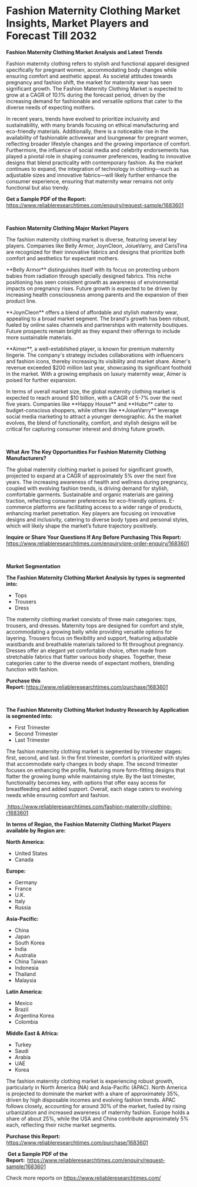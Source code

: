 <p><h1>Fashion Maternity Clothing Market Insights, Market Players and Forecast Till 2032</h1></p><p><strong>Fashion Maternity Clothing Market Analysis and Latest Trends</strong></p>
<p><p>Fashion maternity clothing refers to stylish and functional apparel designed specifically for pregnant women, accommodating body changes while ensuring comfort and aesthetic appeal. As societal attitudes towards pregnancy and fashion shift, the market for maternity wear has seen significant growth. The Fashion Maternity Clothing Market is expected to grow at a CAGR of 10.1% during the forecast period, driven by the increasing demand for fashionable and versatile options that cater to the diverse needs of expecting mothers.</p><p>In recent years, trends have evolved to prioritize inclusivity and sustainability, with many brands focusing on ethical manufacturing and eco-friendly materials. Additionally, there is a noticeable rise in the availability of fashionable activewear and loungewear for pregnant women, reflecting broader lifestyle changes and the growing importance of comfort. Furthermore, the influence of social media and celebrity endorsements has played a pivotal role in shaping consumer preferences, leading to innovative designs that blend practicality with contemporary fashion. As the market continues to expand, the integration of technology in clothing—such as adjustable sizes and innovative fabrics—will likely further enhance the consumer experience, ensuring that maternity wear remains not only functional but also trendy.</p></p>
<p><strong>Get a Sample PDF of the Report:&nbsp;</strong> <a href="https://www.reliableresearchtimes.com/enquiry/request-sample/1683601?utm_campaign=3056&utm_medium=2&utm_source=Github&utm_content=ia&utm_term=04042025&utm_id=fashion-maternity-clothing">https://www.reliableresearchtimes.com/enquiry/request-sample/1683601</a></p>
<p>&nbsp;</p>
<p><strong>Fashion Maternity Clothing Major Market Players</strong></p>
<p><p>The fashion maternity clothing market is diverse, featuring several key players. Companies like Belly Armor, JoynCleon, JoiueVarry, and CarisTina are recognized for their innovative fabrics and designs that prioritize both comfort and aesthetics for expectant mothers.</p><p>**Belly Armor** distinguishes itself with its focus on protecting unborn babies from radiation through specially designed fabrics. This niche positioning has seen consistent growth as awareness of environmental impacts on pregnancy rises. Future growth is expected to be driven by increasing health consciousness among parents and the expansion of their product line.</p><p>**JoynCleon** offers a blend of affordable and stylish maternity wear, appealing to a broad market segment. The brand's growth has been robust, fueled by online sales channels and partnerships with maternity boutiques. Future prospects remain bright as they expand their offerings to include more sustainable materials.</p><p>**Aimer**, a well-established player, is known for premium maternity lingerie. The company's strategy includes collaborations with influencers and fashion icons, thereby increasing its visibility and market share. Aimer's revenue exceeded $200 million last year, showcasing its significant foothold in the market. With a growing emphasis on luxury maternity wear, Aimer is poised for further expansion.</p><p>In terms of overall market size, the global maternity clothing market is expected to reach around $10 billion, with a CAGR of 5-7% over the next five years. Companies like **Happy House** and **Hubo** cater to budget-conscious shoppers, while others like **JoiueVarry** leverage social media marketing to attract a younger demographic. As the market evolves, the blend of functionality, comfort, and stylish designs will be critical for capturing consumer interest and driving future growth.</p></p>
<p>&nbsp;</p>
<p><strong>What Are The Key Opportunities For Fashion Maternity Clothing Manufacturers?</strong></p>
<p><p>The global maternity clothing market is poised for significant growth, projected to expand at a CAGR of approximately 5% over the next five years. The increasing awareness of health and wellness during pregnancy, coupled with evolving fashion trends, is driving demand for stylish, comfortable garments. Sustainable and organic materials are gaining traction, reflecting consumer preferences for eco-friendly options. E-commerce platforms are facilitating access to a wider range of products, enhancing market penetration. Key players are focusing on innovative designs and inclusivity, catering to diverse body types and personal styles, which will likely shape the market’s future trajectory positively.</p></p>
<p><strong>Inquire or Share Your Questions If Any Before Purchasing This Report:</strong> <a href="https://www.reliableresearchtimes.com/enquiry/pre-order-enquiry/1683601?utm_campaign=3056&utm_medium=2&utm_source=Github&utm_content=ia&utm_term=04042025&utm_id=fashion-maternity-clothing">https://www.reliableresearchtimes.com/enquiry/pre-order-enquiry/1683601</a></p>
<p>&nbsp;</p>
<p><strong>Market Segmentation</strong></p>
<p><strong>The Fashion Maternity Clothing Market Analysis by types is segmented into:</strong></p>
<p><ul><li>Tops</li><li>Trousers</li><li>Dress</li></ul></p>
<p><p>The maternity clothing market consists of three main categories: tops, trousers, and dresses. Maternity tops are designed for comfort and style, accommodating a growing belly while providing versatile options for layering. Trousers focus on flexibility and support, featuring adjustable waistbands and breathable materials tailored to fit throughout pregnancy. Dresses offer an elegant yet comfortable choice, often made from stretchable fabrics that flatter various body shapes. Together, these categories cater to the diverse needs of expectant mothers, blending function with fashion.</p></p>
<p><strong>Purchase this Report:&nbsp;</strong><a href="https://www.reliableresearchtimes.com/purchase/1683601?utm_campaign=3056&utm_medium=2&utm_source=Github&utm_content=ia&utm_term=04042025&utm_id=fashion-maternity-clothing">https://www.reliableresearchtimes.com/purchase/1683601</a></p>
<p>&nbsp;</p>
<p><strong>The Fashion Maternity Clothing Market Industry Research by Application is segmented into:</strong></p>
<p><ul><li>First Trimester</li><li>Second Trimester</li><li>Last Trimester</li></ul></p>
<p><p>The fashion maternity clothing market is segmented by trimester stages: first, second, and last. In the first trimester, comfort is prioritized with styles that accommodate early changes in body shape. The second trimester focuses on enhancing the profile, featuring more form-fitting designs that flatter the growing bump while maintaining style. By the last trimester, functionality becomes key, with options that offer easy access for breastfeeding and added support. Overall, each stage caters to evolving needs while ensuring comfort and fashion.</p></p>
<p><a href="https://www.reliableresearchtimes.com/fashion-maternity-clothing-r1683601?utm_campaign=3056&utm_medium=2&utm_source=Github&utm_content=ia&utm_term=04042025&utm_id=fashion-maternity-clothing">&nbsp;https://www.reliableresearchtimes.com/fashion-maternity-clothing-r1683601</a></p>
<p><strong>In terms of Region, the Fashion Maternity Clothing Market Players available by Region are:</strong></p>
<p>
    <p> <strong> North America: </strong>
        <ul>
            <li>United States</li>
            <li>Canada</li>
        </ul>
        </p> 
    <p> <strong> Europe: </strong>
        <ul>
            <li>Germany</li>
            <li>France</li>
            <li>U.K.</li>
            <li>Italy</li>
            <li>Russia</li>
        </ul>
        </p> 
    <p> <strong> Asia-Pacific: </strong>
        <ul>
            <li>China</li>
            <li>Japan</li>
            <li>South Korea</li>
            <li>India</li>
            <li>Australia</li>
            <li>China Taiwan</li>
            <li>Indonesia</li>
            <li>Thailand</li>
            <li>Malaysia</li>
        </ul>
        </p> 
    <p> <strong> Latin America: </strong>
        <ul>
            <li>Mexico</li>
            <li>Brazil</li>
            <li>Argentina Korea</li>
            <li>Colombia</li>
        </ul>
        </p> 
    <p> <strong> Middle East & Africa: </strong>
        <ul>
            <li>Turkey</li>
            <li>Saudi</li>
            <li>Arabia</li>
            <li>UAE</li>
            <li>Korea</li>
        </ul>
    </p>
    </p>
<p><p>The fashion maternity clothing market is experiencing robust growth, particularly in North America (NA) and Asia-Pacific (APAC). North America is projected to dominate the market with a share of approximately 35%, driven by high disposable incomes and evolving fashion trends. APAC follows closely, accounting for around 30% of the market, fueled by rising urbanization and increased awareness of maternity fashion. Europe holds a share of about 25%, while the USA and China contribute approximately 5% each, reflecting their niche market segments.</p></p>
<p><strong>Purchase this Report: </strong><a href="https://www.reliableresearchtimes.com/purchase/1683601?utm_campaign=3056&utm_medium=2&utm_source=Github&utm_content=ia&utm_term=04042025&utm_id=fashion-maternity-clothing">https://www.reliableresearchtimes.com/purchase/1683601</a></p>
<p>&nbsp;<strong>Get a Sample PDF of the Report:&nbsp;&nbsp;</strong><a href="https://www.reliableresearchtimes.com/enquiry/request-sample/1683601?utm_campaign=3056&utm_medium=2&utm_source=Github&utm_content=ia&utm_term=04042025&utm_id=fashion-maternity-clothing">https://www.reliableresearchtimes.com/enquiry/request-sample/1683601</a></p>
<p><strong></strong></p>
<p>Check more reports on <a href="https://www.reliableresearchtimes.com/?utm_campaign=3056&utm_medium=2&utm_source=Github&utm_content=ia&utm_term=04042025&utm_id=fashion-maternity-clothing">https://www.reliableresearchtimes.com/</a></p>